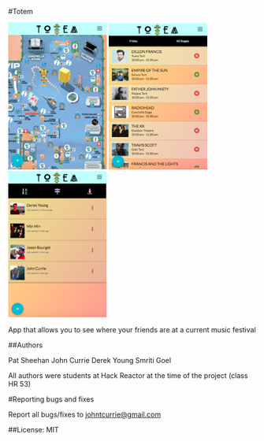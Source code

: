 #Totem

<img src="images/totem1.png" width="200" style="display: inline-block">
<img src="images/totem2.png" width="200" style="display: inline-block">
<img src="images/totem3.png" width="200" style="display: inline-block">

App that allows you to see where your friends are at a current music festival

##Authors

Pat Sheehan
John Currie
Derek Young
Smriti Goel

All authors were students at Hack Reactor at the time of the project (class HR 53)

#Reporting bugs and fixes  

Report all bugs/fixes to johntcurrie@gmail.com

##License: MIT